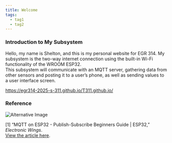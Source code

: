 ```yaml
---
title: Welcome
tags:
  - tag1
  - tag2
---
```


### Introduction to My Subsystem  

Hello, my name is Shelton, and this is my personal website for EGR 314. My subsystem is the two-way internet connection using the built-in Wi-Fi functionality of the WROOM ESP32.  
This subsystem will communicate with an MQTT server, gathering data from other sensors and posting it to a user’s phone, as well as sending values to a user interface screen.  

https://egr314-2025-s-311.github.io/T311.github.io/

### Reference  

![Alternative Image](https://github.com/user-attachments/assets/11b46da2-5434-47d9-ac46-38fdb6d5bcd9)

[1] “MQTT on ESP32 - Publish-Subscribe Beginners Guide | ESP32,” *Electronic Wings*.  
[View the article here](https://www.electronicwings.com/esp32/esp32-mqtt-client).  
